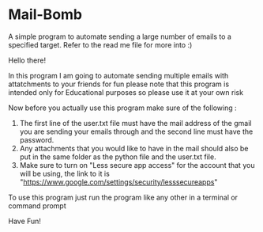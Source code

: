# Mail-Bomb
A simple program to automate sending a large number of emails to a specified target. Refer to the read me file for more into :)




Hello there! 

In this program I am going to automate sending multiple emails with attatchments to your friends for fun 
please note that this program is intended only for Educational purposes so please use it at your own risk

Now before you actually use this program make sure of the following :

1. The first line of the user.txt file must have the mail address of the gmail you are sending your emails through and the second line must have the password.  
2. Any attachments that you would like to have in the mail should also be put in the same folder as the python file and the user.txt file.
3. Make sure to turn on "Less secure app access" for the account that you will be using, the link to it is "https://www.google.com/settings/security/lesssecureapps"

To use this program just run the program like any other in a terminal or command prompt 

Have Fun!
